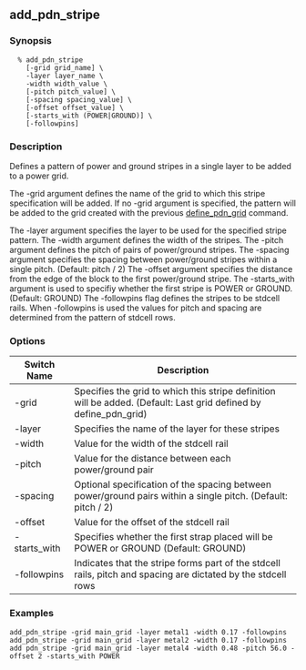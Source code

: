 ## add_pdn_stripe

### Synopsis
```
  % add_pdn_stripe
    [-grid grid_name] \
    -layer layer_name \
    -width width_value \
    [-pitch pitch_value] \
    [-spacing spacing_value] \
    [-offset offset_value] \
    [-starts_with (POWER|GROUND)] \
    [-followpins]
```

### Description

Defines a pattern of power and ground stripes in a single layer to be added to a power grid.

The -grid argument defines the name of the grid to which this stripe specification will be added. If no -grid argument is specified, the pattern will be added to the grid created with the previous [define_pdn_grid](define_pdn_grid.md) command.

The -layer argument specifies the layer to be used for the specified stripe pattern.
The -width argument defines the width of the stripes.
The -pitch argument defines the pitch of pairs of power/ground stripes.
The -spacing argument specifies the spacing between power/ground stripes within a single pitch. (Default: pitch / 2)
The -offset argument specifies the distance from the edge of the block to the first power/ground stripe.
The -starts_with argument is used to specifiy whether the first stripe is POWER or GROUND. (Default: GROUND)
The -followpins flag defines the stripes to be stdcell rails. When -followpins is used the values for pitch and spacing are determined from the pattern of stdcell rows.


### Options

| Switch Name | Description |
| ----- | ----- |
| -grid | Specifies the grid to which this stripe definition will be added. (Default: Last grid defined by define_pdn_grid) |
| -layer | Specifies the name of the layer for these stripes |
| -width | Value for the width of the stdcell rail |
| -pitch | Value for the distance between each power/ground pair |
| -spacing | Optional specification of the spacing between power/ground pairs within a single pitch. (Default: pitch / 2) |
| -offset | Value for the offset of the stdcell rail |
| -starts_with | Specifies whether the first strap placed will be POWER or GROUND (Default: GROUND) |
| -followpins | Indicates that the stripe forms part of the stdcell rails, pitch and spacing are dictated by the stdcell rows |

### Examples
```
add_pdn_stripe -grid main_grid -layer metal1 -width 0.17 -followpins
add_pdn_stripe -grid main_grid -layer metal2 -width 0.17 -followpins
add pdn_stripe -grid main_grid -layer metal4 -width 0.48 -pitch 56.0 -offset 2 -starts_with POWER
```

